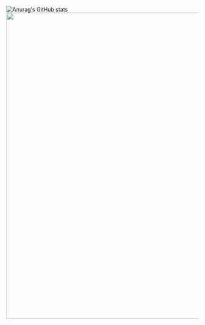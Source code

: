 ![Anurag's GitHub stats](https://github-readme-stats.vercel.app/api?username=LanQin996&show_icons=true)
<img width="800" src="https://github-readme-activity-graph.vercel.app/graph?username=LanQin996&theme=github-compact&hide_border=true&area=true&custom_title=Contribution%20Graph" />
